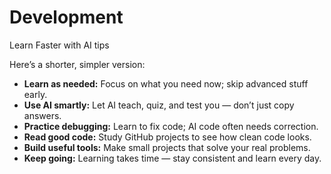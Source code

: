 # Development

Learn Faster with AI tips

Here’s a shorter, simpler version:

* **Learn as needed:** Focus on what you need now; skip advanced stuff early.
* **Use AI smartly:** Let AI teach, quiz, and test you — don’t just copy answers.
* **Practice debugging:** Learn to fix code; AI code often needs correction.
* **Read good code:** Study GitHub projects to see how clean code looks.
* **Build useful tools:** Make small projects that solve your real problems.
* **Keep going:** Learning takes time — stay consistent and learn every day.
